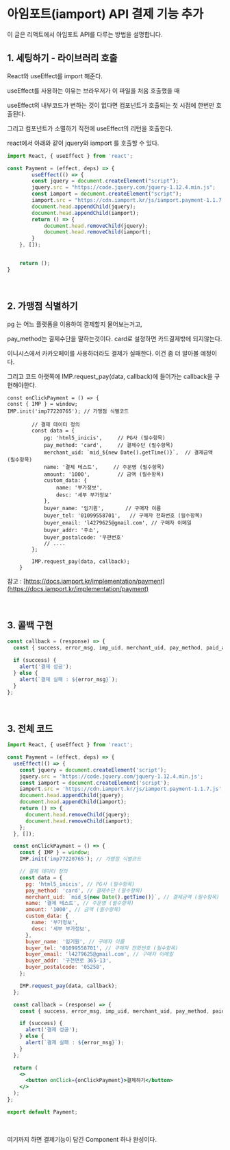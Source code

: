 # 아임포트(iamport) API 결제 기능 추가

이 글은 리액트에서 아임포트 API를 다루는 방법을 설명합니다.

## 1. 세팅하기 - 라이브러리 호출

React와 useEffect를 import 해준다.

useEffect를 사용하는 이유는 브라우저가 이 파일을 처음 호출했을 때

useEffect의 내부코드가 변하는 것이 없다면 컴포넌트가 호출되는 첫 시점에 한번만 호출된다.

그리고 컴포넌트가 소멸하기 직전에 useEffect의 리턴을 호출한다.

react에서 아래와 같이 jquery와 iamport 를 호출할 수 있다.

```jsx
import React, { useEffect } from 'react';

const Payment = (effect, deps) => {
	    useEffect(() => {
        const jquery = document.createElement("script");
        jquery.src = "https://code.jquery.com/jquery-1.12.4.min.js";
        const iamport = document.createElement("script");
        iamport.src = "https://cdn.iamport.kr/js/iamport.payment-1.1.7.js";
        document.head.appendChild(jquery);
        document.head.appendChild(iamport);
        return () => {
            document.head.removeChild(jquery);
            document.head.removeChild(iamport);
        }
    }, []);


    return ();
}
```

<br>

## 2. 가맹점 식별하기

pg 는 어느 플랫폼을 이용하여 결제할지 물어보는거고,

pay_method는 결제수단을 말하는것이다. card로 설정하면 카드결제밖에 되지않는다.

이니시스에서 카카오페이를 사용하더라도 결제가 실패한다. 이건 좀 더 알아볼 예정이다.

그리고 코드 아랫쪽에 IMP.request_pay(data, callback)에 들어가는 callback을 구현해야한다.

```jsx{7}
const onClickPayment = () => {
const { IMP } = window;
IMP.init('imp77220765'); // 가맹점 식별코드

        // 결제 데이터 정의
        const data = {
            pg: 'html5_inicis',     // PG사 (필수항목)
            pay_method: 'card',     // 결제수단 (필수항목)
            merchant_uid: `mid_${new Date().getTime()}`,  // 결제금액 (필수항목)
            name: '결제 테스트',     // 주문명 (필수항목)
            amount: '1000',         // 금액 (필수항목)
            custom_data: {
                name: '부가정보',
                desc: '세부 부가정보'
            },
            buyer_name: '임기원',       // 구매자 이름
            buyer_tel: '01099558701',   // 구매자 전화번호 (필수항목)
            buyer_email: 'l4279625@gmail.com', // 구매자 이메일
            buyer_addr: '주소',
            buyer_postalcode: '우편번호'
    		// ....
        };

        IMP.request_pay(data, callback);
    }
```

참고 : [https://docs.iamport.kr/implementation/payment](https://docs.iamport.kr/implementation/payment)

<br>

## 3. 콜백 구현

```jsx
const callback = (response) => {
  const { success, error_msg, imp_uid, merchant_uid, pay_method, paid_amount, status } = response;

  if (success) {
    alert('결제 성공');
  } else {
    alert(`결제 실패 : ${error_msg}`);
  }
};
```

<br>

## 3. 전체 코드

```jsx
import React, { useEffect } from 'react';

const Payment = (effect, deps) => {
  useEffect(() => {
    const jquery = document.createElement('script');
    jquery.src = 'https://code.jquery.com/jquery-1.12.4.min.js';
    const iamport = document.createElement('script');
    iamport.src = 'https://cdn.iamport.kr/js/iamport.payment-1.1.7.js';
    document.head.appendChild(jquery);
    document.head.appendChild(iamport);
    return () => {
      document.head.removeChild(jquery);
      document.head.removeChild(iamport);
    };
  }, []);

  const onClickPayment = () => {
    const { IMP } = window;
    IMP.init('imp77220765'); // 가맹점 식별코드

    // 결제 데이터 정의
    const data = {
      pg: 'html5_inicis', // PG사 (필수항목)
      pay_method: 'card', // 결제수단 (필수항목)
      merchant_uid: `mid_${new Date().getTime()}`, // 결제금액 (필수항목)
      name: '결제 테스트', // 주문명 (필수항목)
      amount: '1000', // 금액 (필수항목)
      custom_data: {
        name: '부가정보',
        desc: '세부 부가정보',
      },
      buyer_name: '임기원', // 구매자 이름
      buyer_tel: '01099558701', // 구매자 전화번호 (필수항목)
      buyer_email: 'l4279625@gmail.com', // 구매자 이메일
      buyer_addr: '구천면로 365-13',
      buyer_postalcode: '05258',
    };

    IMP.request_pay(data, callback);
  };

  const callback = (response) => {
    const { success, error_msg, imp_uid, merchant_uid, pay_method, paid_amount, status } = response;

    if (success) {
      alert('결제 성공');
    } else {
      alert(`결제 실패 : ${error_msg}`);
    }
  };

  return (
    <>
      <button onClick={onClickPayment}>결제하기</button>
    </>
  );
};

export default Payment;
```

<br>

여기까지 하면 결제기능이 담긴 Component 하나 완성이다.
